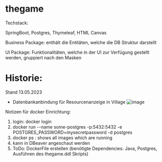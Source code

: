 # thegame

Techstack:

SpringBoot, Postgres, Thymeleaf, HTML Canvas

Business Package: enthält die Entitäten, welche die DB Struktur darstellt

UI Package: Funktionalitäten, welche in der UI zur Verfügung gestellt werden, gruppiert nach den Masken

# Historie:
Stand 13.05.2023
- Datenbankanbindung für Resourcenanzeige in Village
![image](https://github.com/ThomasDroege/thegame/assets/25778177/b0024332-e8f5-42f5-a6bf-3ee4be45a274)


Notizen für docker Einrichtung:
1) login: docker login
2) docker run --name some-postgres -p:5432:5432 -e POSTGRES_PASSWORD=mysecretpassword -d postgres
3) docker ps : shows all images which are running
4) kann in DBeaver angeschaut werden 
5) ToDo: DockerFile erstellen (benötigte Dependencies: Java, Postgres, Ausführen des thegame.ddl Skripts)